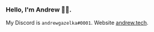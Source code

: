 ### Hello, I'm Andrew 👋🏼. 

My Discord is `andrewgazelka#0001`. Website [andrew.tech](https://andrew.tech/).
